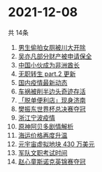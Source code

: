 # 2021-12-08
  共 14条

  <!-- BEGIN -->
  <!-- 最后更新时间:Wed Dec 08 2021 01:58:25 GMT+0000 (Coordinated Universal Time) -->
  1. [男生偷拍女厕被川大开除](https://www.zhihu.com/search?q=四川大学偷拍)
1. [吴亦凡部分财产被申请保全](https://www.zhihu.com/search?q=吴亦凡资产)
1. [中国小伙成为非洲酋长](https://www.zhihu.com/search?q=非洲酋长)
1. [无职转生 part.2 更新](https://www.zhihu.com/search?q=无职转生)
1. [国内疫情最新动态](https://www.zhihu.com/search?q=疫情)
1. [车祸被削半边头奇迹存活](https://www.zhihu.com/search?q=女子车祸)
1. [「脱单便利店」现身济南](https://www.zhihu.com/search?q=脱单便利店)
1. [樊振东世界杯总决赛夺冠](https://www.zhihu.com/search?q=樊振东)
1. [浙江宁波疫情](https://www.zhihu.com/search?q=宁波)
1. [原神阿贝多剧情解析](https://www.zhihu.com/search?q=原神)
1. [海运价格再度升温](https://www.zhihu.com/search?q=海运)
1. [元宇宙虚拟地块 430 万美元](https://www.zhihu.com/search?q=元宇宙虚拟地块)
1. [军队文职考试时间](https://www.zhihu.com/search?q=军队文职考试)
1. [赵心童斯诺克英锦赛夺冠](https://www.zhihu.com/search?q=赵心童)
  <!-- END -->
  